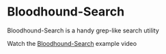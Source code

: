 # Bloodhound-Search

Bloodhound-Search is a handy grep-like search utility

 Watch the [Bloodhound-Search](http://www.setbit.net/ "Bloodhound-Search") example video
